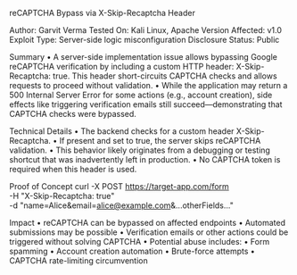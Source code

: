 reCAPTCHA Bypass via X-Skip-Recaptcha Header

Author: Garvit Verma
Tested On: Kali Linux, Apache
Version Affected: v1.0
Exploit Type: Server-side logic misconfiguration
Disclosure Status: Public

Summary
• A server-side implementation issue allows bypassing Google reCAPTCHA verification by including a custom HTTP header: X-Skip-Recaptcha: true. This header short-circuits CAPTCHA checks and allows requests to proceed without validation.
• While the application may return a 500 Internal Server Error for some actions (e.g., account creation), side effects like triggering verification emails still succeed—demonstrating that CAPTCHA checks were bypassed.

Technical Details
• The backend checks for a custom header X-Skip-Recaptcha.
• If present and set to true, the server skips reCAPTCHA validation.
• This behavior likely originates from a debugging or testing shortcut that was inadvertently left in production.
• No CAPTCHA token is required when this header is used.

Proof of Concept
curl -X POST https://target-app.com/form \
  -H "X-Skip-Recaptcha: true" \
  -d "name=Alice&email=alice@example.com&...otherFields..."

Impact
• reCAPTCHA can be bypassed on affected endpoints
• Automated submissions may be possible
• Verification emails or other actions could be triggered without solving CAPTCHA
• Potential abuse includes:
• Form spamming
• Account creation automation
• Brute-force attempts
• CAPTCHA rate-limiting circumvention
